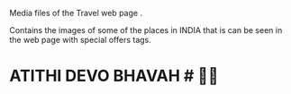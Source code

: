 Media files of the Travel web page .

Contains the images of some of the places in INDIA that is can be seen in the web page with special offers tags.


# ATITHI DEVO BHAVAH # 🙏🏻

